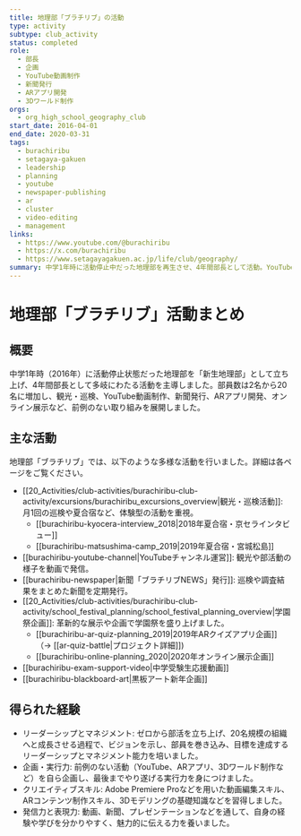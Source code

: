 ```yaml
---
title: 地理部「ブラチリブ」の活動
type: activity
subtype: club_activity
status: completed
role:
  - 部長
  - 企画
  - YouTube動画制作
  - 新聞発行
  - ARアプリ開発
  - 3Dワールド制作
orgs:
  - org_high_school_geography_club
start_date: 2016-04-01
end_date: 2020-03-31
tags:
  - burachiribu
  - setagaya-gakuen
  - leadership
  - planning
  - youtube
  - newspaper-publishing
  - ar
  - cluster
  - video-editing
  - management
links:
  - https://www.youtube.com/@burachiribu
  - https://x.com/burachiribu
  - https://www.setagayagakuen.ac.jp/life/club/geography/
summary: 中学1年時に活動停止中だった地理部を再生させ、4年間部長として活動。YouTubeへの動画投稿、新聞発行、ARアプリ開発、オンライン学園祭でのバーチャルブース出展など、前例のない活動を展開し、部員数を2名から20名にまで増やした。
---
```


# 地理部「ブラチリブ」活動まとめ

## 概要

中学1年時（2016年）に活動停止状態だった地理部を「新生地理部」として立ち上げ、4年間部長として多岐にわたる活動を主導しました。部員数は2名から20名に増加し、観光・巡検、YouTube動画制作、新聞発行、ARアプリ開発、オンライン展示など、前例のない取り組みを展開しました。

## 主な活動

地理部「ブラチリブ」では、以下のような多様な活動を行いました。詳細は各ページをご覧ください。

- [[20_Activities/club-activities/burachiribu-club-activity/excursions/burachiribu_excursions_overview|観光・巡検活動]]: 月1回の巡検や夏合宿など、体験型の活動を重視。
  - [[burachiribu-kyocera-interview_2018|2018年夏合宿・京セラインタビュー]]
  - [[burachiribu-matsushima-camp_2019|2019年夏合宿・宮城松島]]
- [[burachiribu-youtube-channel|YouTubeチャンネル運営]]: 観光や部活動の様子を動画で発信。
- [[burachiribu-newspaper|新聞「ブラチリブNEWS」発行]]: 巡検や調査結果をまとめた新聞を定期発行。
- [[20_Activities/club-activities/burachiribu-club-activity/school_festival_planning/school_festival_planning_overview|学園祭企画]]: 革新的な展示や企画で学園祭を盛り上げました。
  - [[burachiribu-ar-quiz-planning_2019|2019年ARクイズアプリ企画]]（→ [[ar-quiz-battle|プロジェクト詳細]])
  - [[burachiribu-online-planning_2020|2020年オンライン展示企画]]
- [[burachiribu-exam-support-video|中学受験生応援動画]]
- [[burachiribu-blackboard-art|黒板アート新年企画]]

## 得られた経験

- リーダーシップとマネジメント: ゼロから部活を立ち上げ、20名規模の組織へと成長させる過程で、ビジョンを示し、部員を巻き込み、目標を達成するリーダーシップとマネジメント能力を培いました。
- 企画・実行力: 前例のない活動（YouTube、ARアプリ、3Dワールド制作など）を自ら企画し、最後までやり遂げる実行力を身につけました。
- クリエイティブスキル: Adobe Premiere Proなどを用いた動画編集スキル、ARコンテンツ制作スキル、3Dモデリングの基礎知識などを習得しました。
- 発信力と表現力: 動画、新聞、プレゼンテーションなどを通して、自身の経験や学びを分かりやすく、魅力的に伝える力を養いました。